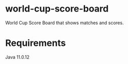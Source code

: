 # world-cup-score-board
World Cup Score Board that shows matches and scores.

# Requirements
Java 11.0.12